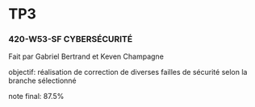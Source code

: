 # TP3
### 420-W53-SF CYBERSÉCURITÉ
Fait par Gabriel Bertrand et Keven Champagne

objectif: réalisation de correction de diverses failles de sécurité selon la branche sélectionné

note final: 87.5%
